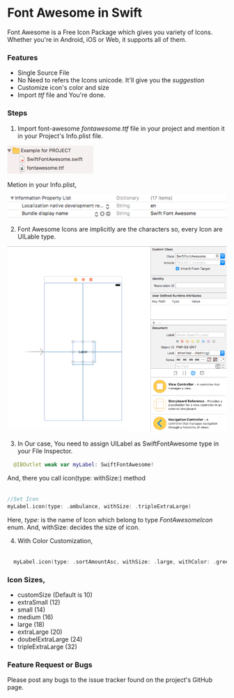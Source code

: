 # Font Awesome in Swift
Font Awesome is a Free Icon Package which gives you variety of Icons. Whether you're in Android, iOS or Web, it supports all of them.

### Features
* Single Source File
* No Need to refers the Icons unicode. It'll give you the *suggestion*
* Customize icon's color and size
* Import *ttf* file and You're done.

### Steps
1. Import font-awesome *fontawesome.ttf* file in your project and mention it in your Project's Info.plist file.

![Image of Project](https://github.com/greenSyntax/FontAwesomeSwift/blob/master/project.png)

Metion in your Info.plist, 

![Image of Infp.plist](https://github.com/greenSyntax/FontAwesomeSwift/blob/master/plist.png)

2. Font Awesome Icons are implicitly are the characters so, every Icon are UILable type.

![Image of Project](https://github.com/greenSyntax/FontAwesomeSwift/blob/master/label.png)

3. In Our case, You need to assign UILabel as SwiftFontAwesome type in your File Inspector.

  ```swift
    @IBOutlet weak var myLabel: SwiftFontAwesome!
  ```

  And, there you call icon(type: withSize:) method

  ```swift

  //Set Icon
  myLabel.icon(type: .ambulance, withSize: .tripleExtraLarge)

  ```

  Here, *type:* is the name of Icon which belong to type *FontAwesomeIcon* enum.
  And, withSize: decides the size of icon.

4. With Color Customization,

  ```swift

    myLabel.icon(type: .sortAmountAsc, withSize: .large, withColor: .green, shadowColor: .blue)

  ```
### Icon Sizes,
  * customSize (Default is 10)
  * extraSmall (12)
  * small (14)
  * medium (16)
  * large (18)
  * extraLarge (20)
  * doubelExtraLarge (24)
  * tripleExtraLarge (32)

### Feature Request or Bugs
Please post any bugs to the issue tracker found on the project's GitHub page.

